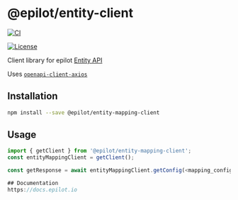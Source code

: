 # @epilot/entity-client

[![CI](https://github.com/epilot-dev/sdk-js/workflows/CI/badge.svg)](https://github.com/epilot-dev/sdk-js/actions?query=workflow%3ACI)
<!-- [![npm version](https://img.shields.io/npm/v/@epilot/entity-mapping-client.svg)](https://www.npmjs.com/package/@epilot/entity-mapping-client) -->
<!-- [![bundle size](https://img.shields.io/bundlephobia/minzip/@epilot/entity-mapping-client?label=gzip%20bundle)](https://bundlephobia.com/package/@epilot/entity-mapping-client) -->
[![License](http://img.shields.io/:license-mit-blue.svg)](https://github.com/epilot-dev/sdk-js/blob/main/LICENSE)

Client library for epilot [Entity API](https://docs.epilot.io/api/entity)

Uses [`openapi-client-axios`](https://github.com/anttiviljami/openapi-client-axios)

## Installation

```bash
npm install --save @epilot/entity-mapping-client
```

## Usage

```typescript
import { getClient } from '@epilot/entity-mapping-client';
const entityMappingClient = getClient();

const getResponse = await entityMappingClient.getConfig(<mapping_config_id>);

## Documentation
https://docs.epilot.io
